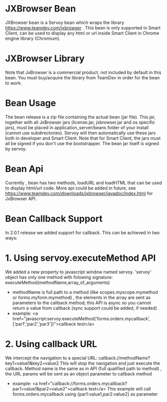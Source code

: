 # JXBrowser Bean

JXBrowser bean is a Servoy bean which wraps the library https://www.teamdev.com/jxbrowser . This bean is only supported in Smart Client, can be used to display any html or url inside Smart Client in Chrome engine library (Chromium). 

# JXBrowser Library

Note that JxBrowser is a commercial product, not included by default in this bean. You must buy/acquire the library from TeamDev in order for the bean to work.

# Bean Usage

The bean release is a zip file containing the actual bean (jar file). This jar, together with all JxBrowser jars (license.jar, jxbrowser.jar and os specific jars), must be placed in application_server/beans folder of your install (cannot use subdirectories). Servoy  will then automatically use these jars both in developer and Smart Client. Note that for Smart Client, the jars must all be signed if you don't use the bootstrapper. The bean jar itself is signed by servoy. 

# Bean Api

Currently , bean has two methods, loadURL and loadHTML that can be used to display html/url code. More api could be added in future, see https://www.teamdev.com/downloads/jxbrowser/javadoc/index.html for JxBrowser API.

# Bean Callback Support

In 2.0.1 release we added support for callback. This can be achieved in two ways:
# 1. Using servoy.executeMethod API
  We added a new property to javascript window named servoy. 'servoy' object has only one method with folowing signature:
  executeMethod(methodName,array_of_arguments)
  - methodName is full path to a method (like scopes.myscope.mymethod or forms.myform.mymethod) , the elements in the array are sent as     parameters to the callback method; this API is async so you cannot return a value from callback (sync support could be added, if         needed)
  - example: \<a href="javascript:servoy.executeMethod('forms.orders.mycallback',['par1','par2','par3'])">callback test\</a>
# 2. Using callback URL
  We intercept the navigation to a special URL:
  callback://methodName?key1=value1&key2=value2
  This will stop the navigation and just execute the callback. Method name is the same as in API (full qualified path to method) , the     URL params will be sent as an object parameter to callback method
  - example: \<a href="callback://forms.orders.mycallback?par1=value1&par2=value2">callback test\</a>
  This example will call forms.orders.mycallback using {par1:value1,par2:value2} as parameter
